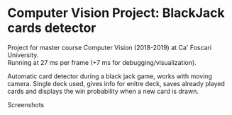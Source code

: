 
# Computer Vision Project: BlackJack cards detector

Project for master course Computer Vision (2018-2019) at Ca' Foscari University.  
Running at 27 ms per frame (+7 ms for debugging/visualization).

Automatic card detector during a black jack game, works with moving camera.
Single deck used, gives info for enitre deck, saves already played cards 
and displays the win probability when a new card is drawn.

Screenshots
